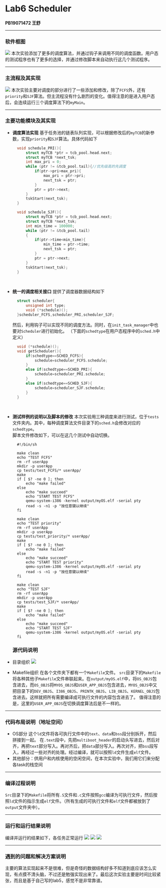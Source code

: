 # Lab6 Scheduler
**PB19071472 王舒**

---

### 软件框图
![](pic1.png)
本次实验添加了更多的调度算法，并通过钩子来调用不同的调度函数。用户态的测试程序也有了更多的选择，并通过修改脚本来自动执行这几个测试程序。

---

### 主流程及其实现
![](pic.jpg)
本次实验主要对调度的部分进行了一些添加和修改，除了`FCFS`外，还有`priority`和`SJF`算法。但主流程没有什么剧烈的变化。值得注意的是进入用户态后，会连续运行三个调度算法下的`myMain`。

---

### 主要功能模块及其实现
- **调度算法实现**
  基于任务池的链表队列实现，可以根据修改后的`myTCB`的新参数，实现`priority`和`SJF`算法。具体代码如下
  ```cpp
    void schedule_PRI(){
        struct myTCB *ptr = tcb_pool.head.next;
        struct myTCB *next_tsk;
        int max_pri = 0;
        while (ptr != &tcb_pool.tail){//优先级高的先调度
            if(ptr->pri>max_pri){
                max_pri = ptr->pri;
                next_tsk = ptr;
            }
            ptr = ptr->next;
        }
        tskStart(next_tsk);
    }

    void schedule_SJF(){
        struct myTCB *ptr = tcb_pool.head.next;
        struct myTCB *next_tsk;
        int min_time = 100000;
        while (ptr != &tcb_pool.tail)
        {
            if(ptr->time<min_time){
                min_time = ptr->time;
                next_tsk = ptr;
            }
            ptr = ptr->next;
        }
        tskStart(next_tsk);
    }
  ```
<br>

- **统一的调度相关接口**
  提供了调度器数据结构如下
  ```cpp
    struct scheduler{
        unsigned int type;
        void (*schedule)();
    }scheduler_FCFS,scheduler_PRI,scheduler_SJF;
  ```
  然后，利用钩子可以实现不同的调度方法。同时，在`init_task_manager`中也要对`Scheduler`进行初始化。
  （下面的`schedtype`在用户态程序中的`sched.h`中定义）
  ```cpp
    void (*schedule)();
    void getScheduler(){
        if(schedtype==SCHED_FCFS){
            schedule=scheduler_FCFS.schedule;
        }
        else if(schedtype==SCHED_PRI){
            schedule=scheduler_PRI.schedule;
        }
        else if(schedtype==SCHED_SJF){
            schedule=scheduler_SJF.schedule;
        }
    }
  ```
<br>

- **测试样例的说明以及脚本的修改**
  本次实验用三种调度来进行测试，位于`tests`文件夹内。其中，每种调度算法文件目录下的`sched.h`会修改对应的`schedtype`。  
  脚本文件修改如下，可以在这几个测试中自动切换。
  ```
    #!/bin/sh

    make clean
    echo "TEST FCFS"
    rm -rf userApp
    mkdir -p userApp
    cp tests/test_FCFS/* userApp/
    make
    if [ $? -ne 0 ]; then
        echo "make failed"
    else
        echo "make succeed"
        echo "START TEST FCFS"
        qemu-system-i386 -kernel output/myOS.elf -serial pty 
        read -s -n1 -p "按任意键以继续"
    fi
  
    make clean
    echo "TEST priority"
    rm -rf userApp
    mkdir -p userApp
    cp tests/test_priority/* userApp/
    make
    if [ $? -ne 0 ]; then
        echo "make failed"
    else
        echo "make succeed"
        echo "START TEST priority"
        qemu-system-i386 -kernel output/myOS.elf -serial pty 
        read -s -n1 -p "按任意键以继续"
    fi
  
    make clean
    echo "TEST SJF"
    rm -rf userApp
    mkdir -p userApp
    cp tests/test_SJF/* userApp/
    make
    if [ $? -ne 0 ]; then
        echo "make failed"
    else
        echo "make succeed"
        echo "START TEST SJF"
        qemu-system-i386 -kernel output/myOS.elf -serial pty 
    fi
  ```

  ### 源代码说明
- 目录组织
![](pic2.png)
- Makefile组织
  在各个文件夹下都有一个`Makefile`文件。
  `src`目录下的`Makefile`将各种其他子`Makefile`文件串联起来。在`output/myOS.elf`中，将`OS_OBJS`包含进去，而`OS_OBJS`将`MYOS_OBJS`和`USER_APP_OBJS`包含进去，`MYOS_OBJS`中又把目录下的`DEV_OBJS`、`I386_OBJS`、`PRINTK_OBJS`、`LIB_OBJS`、`KERNEL_OBJS`包含进去。这样就把所有需要编译成可执行文件的内容包含进去了。
  值得注意的是，这里的`USER_APP_OBJS`在切换调度算法后是不一样的。

---

### 代码布局说明（地址空间）
- OS部分
  这个`ld`文件将各可执行文件中的`text`、`data`和`bss`段分别拆开，然后拼接到一起。
	在`.text`段中，先把`multiboot_header`的启动头写进去，然后对齐，再把`text`部分写入。再对齐后，把`data`部分写入。再次对齐，把`bss`段写入，再经过一些对齐的处理。经过编译，就可以按照`ld`文件生成`elf`文件。
- 其他部分：供用户和内核使用的空闲空间，在本次实验中，我们用它们来分配各task的栈空间

---

### 编译过程说明
`Src`目录下的`Makefile`将所有`.S`文件和`.c`文件按照`gcc`编译为可执行文件，然后按照`ld`文件的指示生成`elf`文件。（所有生成的可执行文件和`elf`文件都被放到了`output`文件夹中）。

---

### 运行和运行结果说明
编译并运行的结果如下，各任务正常运行
![](2021-07-15%2013-12-31%20的屏幕截图.png)
![](2021-07-15%2013-12-38%20的屏幕截图.png)
![](2021-07-15%2013-12-43%20的屏幕截图.png)

---

### 遇到的问题和解决方案说明
主要的算法实现起来不是很难，但是奇怪的数据结构好多不知道到底应该怎么实现，有点摸不清头脑，不过还是勉强实现出来了。最后这次实验主要是时间比较紧张，而且是基于自己写的lab5，感觉不是非常靠谱。  